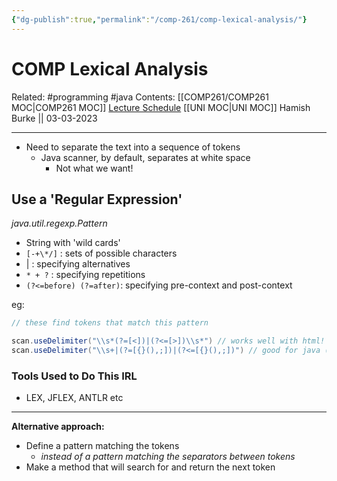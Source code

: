 ```yaml
---
{"dg-publish":true,"permalink":"/comp-261/comp-lexical-analysis/"}
---
```



# COMP Lexical Analysis

Related: #programming #java 
Contents: [[COMP261/COMP261 MOC\|COMP261 MOC]]
[Lecture Schedule](https://ecs.wgtn.ac.nz/Courses/COMP261_2023T1/LectureSchedule)
[[UNI MOC\|UNI MOC]]
Hamish Burke || 03-03-2023
***

- Need to separate the text into a sequence of tokens
	- Java scanner, by default, separates at white space
		- Not what we want!

## Use a 'Regular Expression'

*java.util.regexp.Pattern*
- String with 'wild cards'
- `[-+\*/]` : sets of possible characters
- | : specifying alternatives
- `* + ?` : specifying repetitions
- `(?<=before) (?=after)`: specifying pre-context and post-context

eg:

```java
// these find tokens that match this pattern

scan.useDelimiter("\\s*(?=[<])|(?<=[>])\\s*") // works well with html!
scan.useDelimiter("\\s+|(?=[{}(),;])|(?<=[{}(),;])") // good for java (also for assgn 1)
```

### Tools Used to Do This IRL

- LEX, JFLEX, ANTLR etc

***

**Alternative approach:**
- Define a pattern matching the tokens
	- *instead of a pattern matching the separators between tokens*
- Make a method that will search for and return the next token
